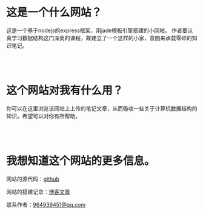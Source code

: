 # 这是一个什么网站？
这是一个基于nodejs的express框架，用jade模板引擎搭建的小网站。
作者要认真学习数据结构这门深奥的课程，故建立了一个这样的小家，意图来承载零碎的知识笔记。

<br/>
<br/>

# 这个网站对我有什么用？
你可以在这里浏览该网站上上传的笔记文章，从而吸收一些关于计算机数据结构的知识，希望可以对你有所帮助。


<br/>
<br/>

# 我想知道这个网站的更多信息。
网站的源代码：[github](https://github.com/luoluo964/markdown-web-note.git)

网站的搭建记录：[博客文章](https://is-hash.com/expressrendermarkdown/)

联系作者：964939451@qq.com


